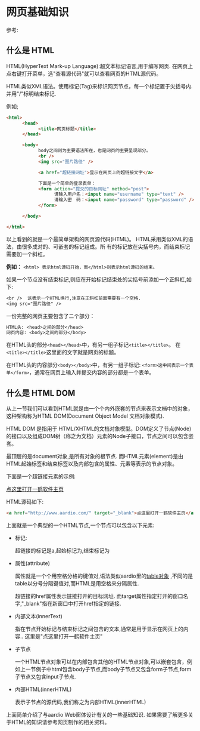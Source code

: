 # 网页基础知识

 参考:

## 什么是 HTML

HTML(HyperText Mark-up Language):超文本标记语言,用于编写网页.
在网页上点右键打开菜单，选"查看源代码"就可以查看网页的HTML源代码。

HTML类似XML语法。使用标记(Tag)来标识网页节点，每一个标记置于尖括号内.并用"/"标明结束标记.

例如;
``` html
<html>
      <head>
            <title>网页标题</title>
      </head>

      <body>
            body之间则为主要语法所在，也是网页的主要呈现部分。
            <br />
            <img src="图片路径" />

            <a href="超链接网址">显示在网页上的超链接文字</a>

            下面是一个简单的登录表单：
            <form action="提交的目标网址" method="post">
                  请输入用户名：<input name="username" type="text" />
                  请输入密　码：<input name="password" type="password" />
            </form>

      </body>

</html>
```

以上看到的就是一个最简单架构的网页源代码(HTML)。
HTML采用类似XML的语法，由很多成对的、可嵌套的标记组成。所
有的标记放在尖括号内，而结束标记需要加一个斜杠。

**例如：**
`<html> 表示html源码开始，而</html>则表示html源码的结束。`

如果一个节点没有结束标记,则应在开始标记结束处的尖括号前添加一个正斜杠,如下:

``` txt
<br />  这表示一个HTML换行,注意在正斜杠前面需要有一个空格.
<img src="图片路径" />
```

一份完整的网页主要包含了二个部分：

``` txt
HTML头: <head>之间的部分</head>
网页内容: <body>之间的部分</body>
```

在HTML头的部分`<head></head>`中，有另一组子标记`<title></title>`。 在`<title></title>`这里面的文字就是网页的标题。

在HTML头的内容部分`<body></body>`中，有另一组子标记: `<form>这中间表示一个表单</form>`，通常在网页上输入并提交内容的部分都是一个表单。

## 什么是 HTML DOM

从上一节我们可以看到HTML就是由一个个内外嵌套的节点来表示文档中的对象，这种架构称为HTML DOM(Document Object Model 文档对象模式).

HTML DOM 是指用于 HTML/XHTML的文档对象模型。DOM定义了节点(Node)的接口以及组成DOM树（称之为文档）元素的Node子接口，节点之间可以包含嵌套。

最顶层的是document对象,是所有对象的根节点. 而HTML元素(element)是由HTML起始标签和结束标签以及内部包含的属性、元素等表示的节点对象。

下面是一个超链接元素的示例:

<a href="http://www.aardio.com/">点这里打开一鹤软件主页</a>

HTML源码如下:

``` html
<a href="http://www.aardio.com/" target="_blank">点这里打开一鹤软件主页</a>
```

上面就是一个典型的一个HTML节点,一个节点可以包含以下元素:

* 标记:

  超链接的标记是a,起始标记为<a>,结束标记为</a>

* 属性(attribute)

  属性就是一个个用空格分格的键值对,语法类似aardio里的[table对象](the%20language/datatype/datatype#vartable) ,不同的是table以分号分隔键值对,而HTML是用空格来分隔属性.

  超链接的href属性表示链接打开的目标网址.
  而target属性指定打开的窗口名字,"_blank"指在新窗口中打开href指定的链接.

* 内部文本(innerText)

  指在节点开始标记与结束标记之间包含的文本,通常是用于显示在网页上的内容..
  这里是"点这里打开一鹤软件主页"

* 子节点

  一个HTML节点对象可以在内部包含其他的HTML节点对象,可以嵌套包含，例如上一节例子中html包含body子节点,而body子节点又包含form子节点,form子节点又包含input子节点.

* 内部HTML(innerHTML)

  表示子节点的源代码,我们称之为内部HTML(innerHTML)




上面简单介绍了与aardio Web窗体设计有关的一些基础知识.
如果需要了解更多关于HTML的知识请参考网页制作的相关资料。
